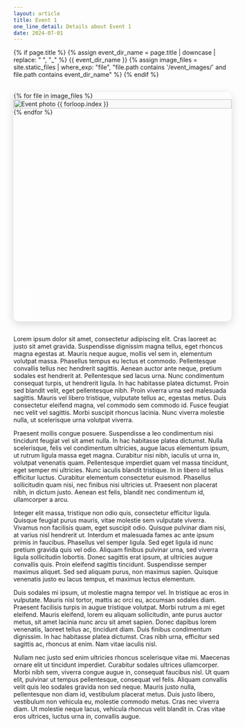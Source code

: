 ```yaml
---
layout: article
title: Event 1
one_line_detail: Details about Event 1
date: 2024-07-01
---
```


{% if page.title %}
  {% assign event_dir_name = page.title | downcase | replace: " ", "_" %}
  {{ event_dir_name }}
  {% assign image_files = site.static_files | where_exp: "file", "file.path contains '/event_images/' and file.path contains event_dir_name" %}
{% endif %}

<style>
  /* Modern Swiper Gallery Styling */
  .event-gallery {
    width: 100%;
    max-width: 1200px;
    margin: 2rem auto;
    border-radius: 12px;
    overflow: hidden;
    box-shadow: 0 6px 20px rgba(0, 0, 0, 0.15);
    position: relative;
  }
  
  .event-gallery .swiper__wrapper {
    height: 450px;
  }
  
  .event-gallery .swiper__slide {
    display: flex;
    align-items: center;
    justify-content: center;
    background-color: #f8f9fa;
    overflow: hidden;
    position: relative;
  }
  
  .event-gallery .swiper__slide img {
    width: 100%;
    height: 100%;
    object-fit: cover;
    transition: transform 0.5s ease;
  }
  
  .event-gallery .swiper__slide:hover img {
    transform: scale(1.05);
  }
  
  .event-gallery .swiper__button {
    background-color: rgba(255, 255, 255, 0.8);
    color: #333;
    width: 40px;
    height: 40px;
    border-radius: 50%;
    display: flex;
    align-items: center;
    justify-content: center;
    font-size: 1rem;
    transition: all 0.3s ease;
    z-index: 10;
  }
  
  .event-gallery .swiper__button:hover {
    background-color: rgba(255, 255, 255, 1);
    box-shadow: 0 0 10px rgba(0, 0, 0, 0.2);
    cursor: pointer;
  }
  
  .event-gallery .swiper__pagination {
    position: absolute;
    bottom: 15px;
    left: 0;
    right: 0;
    text-align: center;
    z-index: 5;
  }
  
  .event-gallery .swiper__pagination-bullet {
    display: inline-block;
    width: 10px;
    height: 10px;
    border-radius: 50%;
    background-color: rgba(255, 255, 255, 0.7);
    opacity: 0.7;
    margin: 0 5px;
    cursor: pointer;
    transition: all 0.3s ease;
  }
  
  .event-gallery .swiper__pagination-bullet-active {
    background-color: #fff;
    opacity: 1;
    width: 12px;
    height: 12px;
  }
  
  /* Caption styling */
  .image-caption {
    position: absolute;
    bottom: 0;
    left: 0;
    right: 0;
    background: linear-gradient(to top, rgba(0, 0, 0, 0.7), rgba(0, 0, 0, 0));
    color: white;
    padding: 20px;
    text-align: left;
    opacity: 0;
    transition: opacity 0.3s ease;
  }
  
  .swiper__slide:hover .image-caption {
    opacity: 1;
  }
  
  /* Responsive adjustments */
  @media (max-width: 768px) {
    .event-gallery .swiper__wrapper {
      height: 300px;
    }
    
    .event-gallery .swiper__button {
      width: 35px;
      height: 35px;
    }
  }
  
  @media (max-width: 480px) {
    .event-gallery .swiper__wrapper {
      height: 250px;
    }
    
    .event-gallery .swiper__button {
      width: 30px;
      height: 30px;
      font-size: 0.8rem;
    }
  }
</style>

<div class="event-gallery swiper my-3">
  <div class="swiper__wrapper">
    {% for file in image_files %}
    <div class="swiper__slide">
      <img class="lightbox-ignore" src="{{ file.path }}" alt="Event photo {{ forloop.index }}"/>
      <div class="image-caption">
        <h4>Image {{ forloop.index }}</h4>
        <p><!-- You can add dynamic captions here later --></p>
      </div>
    </div>
    {% endfor %}
  </div>
  <div class="swiper__button swiper__button--prev fas fa-chevron-left"></div>
  <div class="swiper__button swiper__button--next fas fa-chevron-right"></div>
  <div class="swiper__pagination"></div>
</div>

<script>
  {%- include scripts/lib/swiper.js -%}
  var SOURCES = window.TEXT_VARIABLES.sources;
  window.Lazyload.js(SOURCES.jquery, function() {
    // Initialize swiper
    var mySwiper = $('.event-gallery').swiper();
    
    // Setup autoplay functionality
    var autoplayInterval;
    
    function startAutoplay() {
      autoplayInterval = setInterval(function() {
        mySwiper.next();
      }, 3000); // 3 second interval
    }
    
    function stopAutoplay() {
      clearInterval(autoplayInterval);
    }
    
    // Start autoplay when page loads
    startAutoplay();
    
    // Pause on hover (optional)
    $('.event-gallery').hover(
      function() { stopAutoplay(); },
      function() { startAutoplay(); }
    );
    
    // Add custom pagination
    var $gallery = $('.event-gallery');
    var $slides = $gallery.find('.swiper__slide');
    var $pagination = $gallery.find('.swiper__pagination');
    
    // Create pagination bullets
    if ($slides.length > 1) {
      for (var i = 0; i < $slides.length; i++) {
        $pagination.append('<span class="swiper__pagination-bullet"></span>');
      }
      
      // Set first bullet as active
      $pagination.find('.swiper__pagination-bullet').first().addClass('swiper__pagination-bullet-active');
      
      // Update pagination on slide change
      var onChange = function(index) {
        $pagination.find('.swiper__pagination-bullet').removeClass('swiper__pagination-bullet-active')
          .eq(index).addClass('swiper__pagination-bullet-active');
      };
      
      // Set onChange handler
      mySwiper.setOptions({
        onChange: onChange
      });
      
      // Make bullets clickable
      $pagination.on('click', '.swiper__pagination-bullet', function() {
        var index = $(this).index();
        stopAutoplay();
        mySwiper.previous(); // Reset position
        // Move to the clicked index
        for (var i = 0; i <= index; i++) {
          mySwiper.next();
        }
        startAutoplay();
      });
    }
  });
</script>

Lorem ipsum dolor sit amet, consectetur adipiscing elit. Cras laoreet ac justo sit amet gravida. Suspendisse dignissim magna tellus, eget rhoncus magna egestas at. Mauris neque augue, mollis vel sem in, elementum volutpat massa. Phasellus tempus eu lectus et commodo. Pellentesque convallis tellus nec hendrerit sagittis. Aenean auctor ante neque, pretium sodales est hendrerit at. Pellentesque sed lacus urna. Nunc condimentum consequat turpis, ut hendrerit ligula. In hac habitasse platea dictumst. Proin sed blandit velit, eget pellentesque nibh. Proin viverra urna sed malesuada sagittis. Mauris vel libero tristique, vulputate tellus ac, egestas metus. Duis consectetur eleifend magna, vel commodo sem commodo id. Fusce feugiat nec velit vel sagittis. Morbi suscipit rhoncus lacinia. Nunc viverra molestie nulla, ut scelerisque urna volutpat viverra.

Praesent mollis congue posuere. Suspendisse a leo condimentum nisi tincidunt feugiat vel sit amet nulla. In hac habitasse platea dictumst. Nulla scelerisque, felis vel condimentum ultricies, augue lacus elementum ipsum, ut rutrum ligula massa eget magna. Curabitur nisi nibh, iaculis ut urna in, volutpat venenatis quam. Pellentesque imperdiet quam vel massa tincidunt, eget semper mi ultricies. Nunc iaculis blandit tristique. In in libero id tellus efficitur luctus. Curabitur elementum consectetur euismod. Phasellus sollicitudin quam nisi, nec finibus nisi ultricies ut. Praesent non placerat nibh, in dictum justo. Aenean est felis, blandit nec condimentum id, ullamcorper a arcu.

Integer elit massa, tristique non odio quis, consectetur efficitur ligula. Quisque feugiat purus mauris, vitae molestie sem vulputate viverra. Vivamus non facilisis quam, eget suscipit odio. Quisque pulvinar diam nisi, at varius nisl hendrerit ut. Interdum et malesuada fames ac ante ipsum primis in faucibus. Phasellus vel semper ligula. Sed eget ligula id nunc pretium gravida quis vel odio. Aliquam finibus pulvinar urna, sed viverra ligula sollicitudin lobortis. Donec sagittis erat ipsum, at ultricies augue convallis quis. Proin eleifend sagittis tincidunt. Suspendisse semper maximus aliquet. Sed sed aliquam purus, non maximus sapien. Quisque venenatis justo eu lacus tempus, et maximus lectus elementum.

Duis sodales mi ipsum, ut molestie magna tempor vel. In tristique ac eros in vulputate. Mauris nisl tortor, mattis ac orci eu, accumsan sodales diam. Praesent facilisis turpis in augue tristique volutpat. Morbi rutrum a mi eget eleifend. Mauris eleifend, lorem eu aliquam sollicitudin, ante purus auctor metus, sit amet lacinia nunc arcu sit amet sapien. Donec dapibus lorem venenatis, laoreet tellus ac, tincidunt diam. Duis finibus condimentum dignissim. In hac habitasse platea dictumst. Cras nibh urna, efficitur sed sagittis ac, rhoncus at enim. Nam vitae iaculis nisl.

Nullam nec justo sed enim ultricies rhoncus scelerisque vitae mi. Maecenas ornare elit ut tincidunt imperdiet. Curabitur sodales ultrices ullamcorper. Morbi nibh sem, viverra congue augue in, consequat faucibus nisl. Ut quam elit, pulvinar ut tempus pellentesque, consequat vel felis. Aliquam convallis velit quis leo sodales gravida non sed neque. Mauris justo nulla, pellentesque non diam id, vestibulum placerat metus. Duis justo libero, vestibulum non vehicula eu, molestie commodo metus. Cras nec viverra diam. Ut molestie neque lacus, vehicula rhoncus velit blandit in. Cras vitae eros ultrices, luctus urna in, convallis augue.

